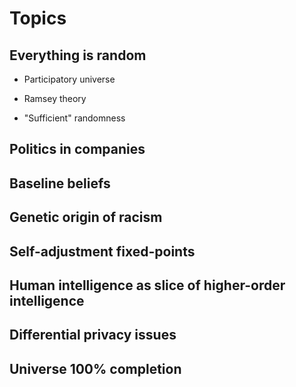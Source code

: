 # Topics

## Everything is random

- Participatory universe

- Ramsey theory

- "Sufficient" randomness



## Politics in companies

## Baseline beliefs

## Genetic origin of racism

## Self-adjustment fixed-points

## Human intelligence as slice of higher-order intelligence

## Differential privacy issues

## Universe 100% completion